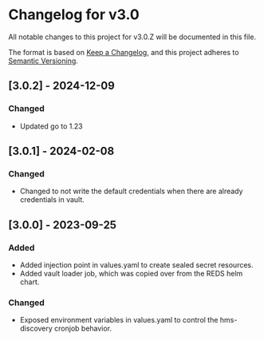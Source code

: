 # Changelog for v3.0

All notable changes to this project for v3.0.Z will be documented in this file.

The format is based on [Keep a Changelog](https://keepachangelog.com/en/1.0.0/),
and this project adheres to [Semantic Versioning](https://semver.org/spec/v2.0.0.html).

## [3.0.2] - 2024-12-09

### Changed
- Updated go to 1.23

## [3.0.1] - 2024-02-08

### Changed
- Changed to not write the default credentials when there are already credentials in vault.

## [3.0.0] - 2023-09-25

### Added
- Added injection point in values.yaml to create sealed secret resources.
- Added vault loader job, which was copied over from the REDS helm chart.
### Changed

- Exposed environment variables in values.yaml to control the hms-discovery cronjob behavior.

